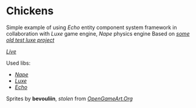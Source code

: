 # Chickens

Simple example of using _Echo_ entity component system framework in collaboration with _Luxe_ game engine, _Nape_ physics engine
Based on [_some old test luxe project_](https://github.com/wimcake/ChickensFlightLuxeDemo)

[_Live_](https://wimcake.github.io/chickens/bin/web/)

Used libs:
 * [_Nape_](https://github.com/deltaluca/nape)
 * [_Luxe_](https://github.com/underscorediscovery/luxe)
 * [_Echo_](https://github.com/wimcake/echo)

Sprites by **bevouliin**, _stolen_ from [_OpenGameArt.Org_](http://opengameart.org/users/bevouliin)
